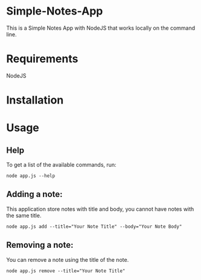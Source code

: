 # Simple-Notes-App

This is a Simple Notes App with NodeJS that works locally on the command line.

# Requirements

NodeJS

# Installation

# Usage

## Help

To get a list of the available commands, run:

`node app.js --help`

## Adding a note:

This application store notes with title and body, you cannot have notes with the same title.

`node app.js add --title="Your Note Title" --body="Your Note Body"`

## Removing a note:

You can remove a note using the title of the note.

`node app.js remove --title="Your Note Title"`
